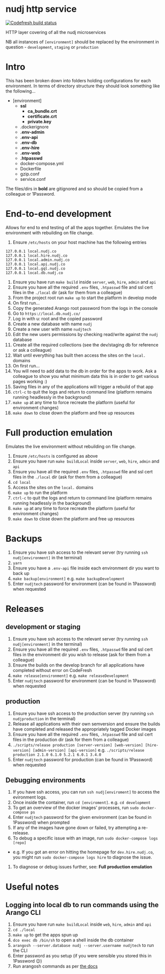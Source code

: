 # nudj http service

[![Codefresh build status]( https://g.codefresh.io/api/badges/build?repoOwner=nudj&repoName=service&branch=master&pipelineName=master&accountName=collingo&key=eyJhbGciOiJIUzI1NiJ9.NThhZDVhYzdhOGU4YWUwMTAwMzQ4MTcz.LswrznCGW0BHHD1jCDCg-EWQm_-4_j0qwWCvUTZcCYA&type=cf-1)]( https://g.codefresh.io/repositories/nudj/service/builds?filter=trigger:build;branch:master;service:58b58053d34d0c0100e573d1~master)

HTTP layer covering of all the nudj microservices

NB all instances of `[environment]` should be replaced by the environment in question - `development`, `staging` or `production`

# Intro

This has been broken down into folders holding configurations for each environment. In terms of directory structure they should look something like the following...

- [environment]
  - **ssl**
    - **ca_bundle.crt**
    - **certificate.crt**
    - **private.key**
  - .dockerignore
  - **.env-admin**
  - **.env-api**
  - **.env-db**
  - **.env-hire**
  - **.env-web**
  - **.htpasswd**
  - docker-compose.yml
  - Dockerfile
  - gzip.conf
  - service.conf

The files/dirs in **bold** are gitignored and so should be copied from a colleague or 1Password.

# End-to-end development

Allows for end to end testing of all the apps together. Emulates the live environment with rebuilding on file change.

1. Ensure `/etc/hosts` on your host machine has the following entries
  ```
  127.0.0.1 local.nudj.co
  127.0.0.1 local.hire.nudj.co
  127.0.0.1 local.admin.nudj.co
  127.0.0.1 local.api.nudj.co
  127.0.0.1 local.gql.nudj.co
  127.0.0.1 local.db.nudj.co
  ```
1. Ensure you have run `make build` inside `server`, `web`, `hire`, `admin` and `api`
1. Ensure you have all the required `.env` files, `.htpasswd` file and ssl cert files in the `./local` dir (ask for them from a colleague)
1. From the project root run `make up` to start the platform in develop mode
1. On first run...
  1. Copy the generated Arango root password from the logs in the console
  1. Go to `https://local.db.nudj.co/`
  1. Log in with u: root and the copied password
  1. Create a new database with name `nudj`
  1. Create a new user with name `nudjtech`
  1. Edit the new users permissions by checking read/write against the `nudj` database
  1. Create all the required collections (see the dev/staging db for reference or ask a colleague)
1. Wait until everything has built then access the sites on the `local.` domains
1. On first run...
  1. You will need to add data to the db in order for the apps to work. Ask a colleague to show you what minimum data this is in order to get various pages working :)
1. Saving files in any of the applications will trigger a rebuild of that app
1. `ctrl-c` to quit the logs and return to command line (platform remains running headlessly in the background)
1. `make up` at any time to force recreate the platform (useful for environment changes)
1. `make down` to close down the platform and free up resources

# Full production emulation

Emulates the live environment without rebuilding on file change.

1. Ensure `/etc/hosts` is configured as above
1. Ensure you have run `make buildLocal` inside `server`, `web`, `hire`, `admin` and `api`
1. Ensure you have all the required `.env` files, `.htpasswd` file and ssl cert files in the `./local` dir (ask for them from a colleague)
1. `cd local`
1. Access the sites on the `local.` domains
1. `make up` to run the platform
1. `ctrl-c` to quit the logs and return to command line (platform remains running headlessly in the background)
1. `make up` at any time to force recreate the platform (useful for environment changes)
1. `make down` to close down the platform and free up resources

# Backups

1. Ensure you have ssh access to the relevant server (try running `ssh nudj[environment]` in the terminal)
1. `yarn`
1. Ensure you have a `.env-api` file inside each environment dir you want to back up
1. `make backup[environment]` e.g. `make backupDevelopment`
1. Enter `nudjtech` password for environment (can be found in 1Password) when requested

# Releases

## development or staging

1. Ensure you have ssh access to the relevant server (try running `ssh nudj[environment]` in the terminal)
1. Ensure you have all the required `.env` files, `.htpasswd` file and ssl cert files in the environment dir you wish to release (ask for them from a colleague)
1. Ensure the builds on the develop branch for all applications have completed without error on CodeFresh
1. `make release[environment]` e.g. `make releaseDevelopment`
1. Enter `nudjtech` password for environment (can be found in 1Password) when requested

## production

1. Ensure you have ssh access to the production server (try running `ssh nudjproduction` in the terminal)
1. Release all applications with their own semversion and ensure the builds have completed and released the appropriately tagged Docker images
1. Ensure you have all the required `.env` files, `.htpasswd` file and ssl cert files in the production dir (ask for them from a colleague)
1. `./scripts/release production [server-version] [web-version] [hire-version] [admin-version] [api-version]` e.g. `./scripts/release production 2.1.0 6.1.0 5.2.1 6.0.1 3.4.0`
1. Enter `nudjtech` password for production (can be found in 1Password) when requested

## Debugging environments

1. If you have ssh access, you can run `ssh nudj[enviroment]` to access the evironment logs.
1. Once inside the container, run `cd [enviroment]`. e.g. `cd development`
1. To get an overview of the docker images' processes, run `sudo docker-compose ps`
1. Enter `nudjtech` password for the given environment (can be found in 1Password) when prompted
1. If any of the images have gone down or failed, try attempting a re-release.
1. To debug a specific issue with an image, run `sudo docker-compose logs [repo]`
  - e.g. If you got an error on hitting the homepage for `dev.hire.nudj.co`, you might run `sudo docker-compose logs hire` to diagnose the issue.
1. To diagnose or debug issues further, see: **Full production emulation**

# Useful notes

## Logging into local db to run commands using the Arango CLI

1. Ensure you have run `make buildLocal` inside `web`, `hire`, `admin` and `api`
1. `cd ./local`
1. `make up` to get the apps spun up
1. `dco exec db /bin/sh` to open a shell inside the db container
1. `arangosh --server.database nudj --server.username nudjtech` to run the CLI
1. Enter password as you setup (if you were sensible you stored this in 1Password 😉)
1. Run arangosh commands as per [the docs](https://docs.arangodb.com/2.8/Arangosh/)

